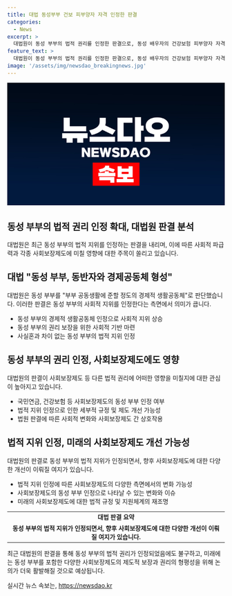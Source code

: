 ```yaml
---
title: 대법 동성부부 건보 피부양자 자격 인정한 판결
categories:
  - News
excerpt: >
  대법원이 동성 부부의 법적 권리를 인정한 판결으로, 동성 배우자의 건강보험 피부양자 자격이 사실혼과 유사하다는 것을 확인했다. 대법원은 평등원칙을 위반한다며 동성 부부의 사회보장제도 확대를 시사했으며, 이에 대한 가족법상의 해석과 확정에 대한 논의가 필요하다 지적했다. 이에 대한 전문가들의 평가는 이번 판결이 다른 사회보장제도에서의 동성 부부의 법적 권리 인정에도 영향을 줄 것으로 보인다.
feature_text: >
  대법원이 동성 부부의 법적 권리를 인정한 판결으로, 동성 배우자의 건강보험 피부양자 자격이 사실혼과 유사하다는 것을 확인했다. 대법원은 평등원칙을 위반한다며 동성 부부의 사회보장제도 확대를 시사했으며, 이에 대한 가족법상의 해석과 확정에 대한 논의가 필요하다 지적했다. 이에 대한 전문가들의 평가는 이번 판결이 다른 사회보장제도에서의 동성 부부의 법적 권리 인정에도 영향을 줄 것으로 보인다.
image: '/assets/img/newsdao_breakingnews.jpg'
---
```


<p><img src="/assets/img/newsdao_breakingnews.jpg" alt="flaretime 속보" /></p>

<h2 data-ke-size="size26">동성 부부의 법적 권리 인정 확대, 대법원 판결 분석</h2>

<p data-ke-size="size16">대법원은 최근 동성 부부의 법적 지위를 인정하는 판결을 내리며, 이에 따른 사회적 파급력과 각종 사회보장제도에 미칠 영향에 대한 주목이 쏠리고 있습니다.</p>

<h2 data-ke-size="size24">대법 "동성 부부, 동반자와 경제공동체 형성"</h2>

<p data-ke-size="size16">대법원은 동성 부부를 "부부 공동생활에 준할 정도의 경제적 생활공동체"로 판단했습니다. 이러한 판결은 동성 부부의 사회적 지위를 인정한다는 측면에서 의미가 큽니다.</p>

<ul>
  <li>동성 부부의 경제적 생활공동체 인정으로 사회적 지위 상승</li>
  <li>동성 부부의 권리 보장을 위한 사회적 기반 마련</li>
  <li>사실혼과 차이 없는 동성 부부의 법적 지위 인정</li>
</ul>

<h2 data-ke-size="size24">동성 부부의 권리 인정, 사회보장제도에도 영향</h2>

<p data-ke-size="size16">대법원의 판결이 사회보장제도 등 다른 법적 권리에 어떠한 영향을 미칠지에 대한 관심이 높아지고 있습니다.</p>

<ul>
  <li>국민연금, 건강보험 등 사회보장제도의 동성 부부 인정 여부</li>
  <li>법적 지위 인정으로 인한 세부적 규정 및 제도 개선 가능성</li>
  <li>법원 판결에 따른 사회적 변화와 사회보장제도 간 상호작용</li>
</ul>

<h2 data-ke-size="size24">법적 지위 인정, 미래의 사회보장제도 개선 가능성</h2>

<p data-ke-size="size16">대법원의 판결로 동성 부부의 법적 지위가 인정되면서, 향후 사회보장제도에 대한 다양한 개선이 이뤄질 여지가 있습니다.</p>

<ul>
  <li>법적 지위 인정에 따른 사회보장제도의 다양한 측면에서의 변화 가능성</li>
  <li>사회보장제도의 동성 부부 인정으로 나타날 수 있는 변화와 이슈</li>
  <li>미래의 사회보장제도에 대한 법적 규정 및 지원체계의 재조명</li>
</ul>

<table>
    <tr>
        <td style="text-align: center; height: 17px;"><b>대법 판결 요약</b></td>
    </tr>
    <tr>
        <td style="text-align: center; height: 17px;"><b>동성 부부의 법적 지위가 인정되면서, 향후 사회보장제도에 대한 다양한 개선이 이뤄질 여지가 있습니다.</b></td>
    </tr>
</table>

<p data-ke-size="size16">최근 대법원의 판결을 통해 동성 부부의 법적 권리가 인정되었음에도 불구하고, 미래에는 동성 부부를 포함한 다양한 사회보장제도의 제도적 보장과 권리의 형평성을 위해 논의가 더욱 활발해질 것으로 예상됩니다.</p>
실시간 뉴스 속보는, <a href="https://newsdao.kr" rel="dofollow">https://newsdao.kr</a>


